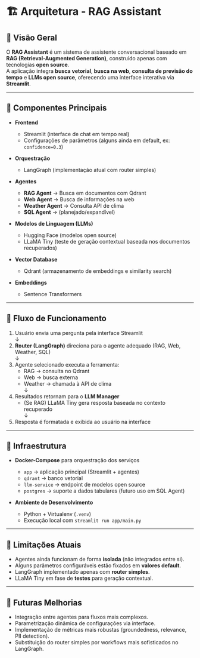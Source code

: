 # 🏗️ Arquitetura - RAG Assistant

## 📌 Visão Geral
O **RAG Assistant** é um sistema de assistente conversacional baseado em **RAG (Retrieval-Augmented Generation)**, construído apenas com tecnologias **open source**.  
A aplicação integra **busca vetorial**, **busca na web**, **consulta de previsão do tempo** e **LLMs open source**, oferecendo uma interface interativa via **Streamlit**.

---

## 🔹 Componentes Principais

- **Frontend**
  - Streamlit (interface de chat em tempo real)
  - Configurações de parâmetros (alguns ainda em default, ex: `confidence=0.3`)

- **Orquestração**
  - LangGraph (implementação atual com router simples)

- **Agentes**
  - **RAG Agent** → Busca em documentos com Qdrant
  - **Web Agent** → Busca de informações na web
  - **Weather Agent** → Consulta API de clima
  - **SQL Agent** → (planejado/expandível)

- **Modelos de Linguagem (LLMs)**
  - Hugging Face (modelos open source)
  - LLaMA Tiny (teste de geração contextual baseada nos documentos recuperados)

- **Vector Database**
  - Qdrant (armazenamento de embeddings e similarity search)

- **Embeddings**
  - Sentence Transformers

---

## 🔹 Fluxo de Funcionamento

1. Usuário envia uma pergunta pela interface Streamlit  
   ↓  
2. **Router (LangGraph)** direciona para o agente adequado (RAG, Web, Weather, SQL)  
   ↓  
3. Agente selecionado executa a ferramenta:  
   - RAG → consulta no Qdrant  
   - Web → busca externa  
   - Weather → chamada à API de clima  
   ↓  
4. Resultados retornam para o **LLM Manager**  
   - (Se RAG) LLaMA Tiny gera resposta baseada no contexto recuperado  
   ↓  
5. Resposta é formatada e exibida ao usuário na interface  

---

## 🔹 Infraestrutura

- **Docker-Compose** para orquestração dos serviços
  - `app` → aplicação principal (Streamlit + agentes)
  - `qdrant` → banco vetorial
  - `llm-service` → endpoint de modelos open source
  - `postgres` → suporte a dados tabulares (futuro uso em SQL Agent)

- **Ambiente de Desenvolvimento**
  - Python + Virtualenv (`.venv`)
  - Execução local com `streamlit run app/main.py`

---

## 🔹 Limitações Atuais

- Agentes ainda funcionam de forma **isolada** (não integrados entre si).
- Alguns parâmetros configuráveis estão fixados em **valores default**.
- LangGraph implementado apenas com **router simples**.
- LLaMA Tiny em fase de **testes** para geração contextual.

---

## 🔹 Futuras Melhorias

- Integração entre agentes para fluxos mais complexos.
- Parametrização dinâmica de configurações via interface.
- Implementação de métricas mais robustas (groundedness, relevance, PII detection).
- Substituição do router simples por workflows mais sofisticados no LangGraph.
